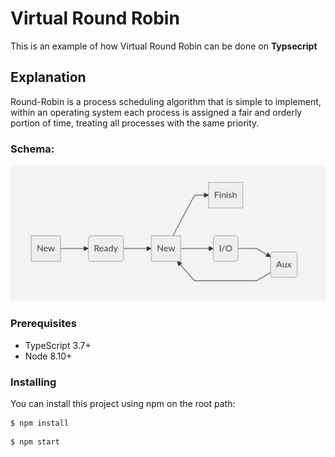 # Virtual Round Robin

This is an example of how Virtual Round Robin can be done on **Typsecript**

## Explanation

Round-Robin is a process scheduling algorithm that is simple to implement, within an operating system each process is assigned a fair and orderly portion of time, treating all processes with the same priority.


### Schema:

![alt text](https://github.com/ralcorta/virtual-round-robin/blob/main/assets/chart.png)


### Prerequisites

* TypeScript 3.7+
* Node 8.10+


### Installing

You can install this project using npm on the root path:

```
$ npm install
```

```
$ npm start
```

